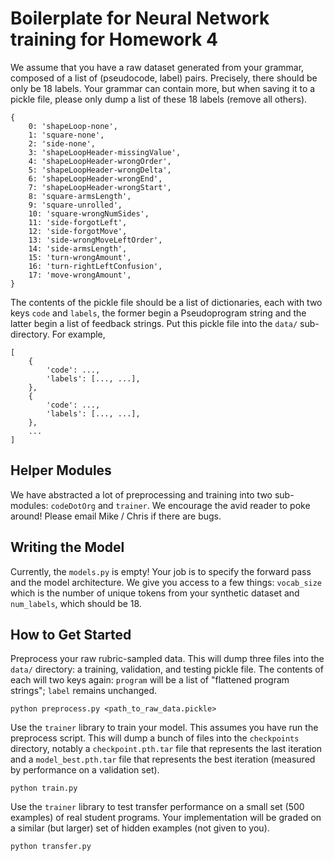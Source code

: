 # Boilerplate for Neural Network training for Homework 4

We assume that you have a raw dataset generated from your grammar, composed of a list of (pseudocode, label) pairs. Precisely, there should be only be 18 labels. Your grammar can contain more, but when saving it to a pickle file, please only dump a list of these 18 labels (remove all others).

```
{
    0: 'shapeLoop-none',
    1: 'square-none',
    2: 'side-none',
    3: 'shapeLoopHeader-missingValue',
    4: 'shapeLoopHeader-wrongOrder',
    5: 'shapeLoopHeader-wrongDelta',
    6: 'shapeLoopHeader-wrongEnd',
    7: 'shapeLoopHeader-wrongStart',
    8: 'square-armsLength',
    9: 'square-unrolled',
    10: 'square-wrongNumSides',
    11: 'side-forgotLeft',
    12: 'side-forgotMove',
    13: 'side-wrongMoveLeftOrder',
    14: 'side-armsLength',
    15: 'turn-wrongAmount',
    16: 'turn-rightLeftConfusion',
    17: 'move-wrongAmount',
}
```

The contents of the pickle file should be a list of dictionaries, each with two keys `code` and `labels`, the former begin a Pseudoprogram string and the latter begin a list of feedback strings. Put this pickle file into the `data/` sub-directory. For example, 

```
[
    {
        'code': ...,
        'labels': [..., ...],
    },
    {
        'code': ...,
        'labels': [..., ...],
    },
    ...
]
```

## Helper Modules

We have abstracted a lot of preprocessing and training into two sub-modules: `codeDotOrg` and `trainer`. We encourage the avid reader to poke around! Please email Mike / Chris if there are bugs.

## Writing the Model

Currently, the `models.py` is empty! Your job is to specify the forward pass and the model architecture. We give you access to a few things: `vocab_size` which is the number of unique tokens from your synthetic dataset and `num_labels`, which should be 18. 

## How to Get Started

Preprocess your raw rubric-sampled data. This will dump three files into the `data/` directory: a training, validation, and testing pickle file. The contents of each will two keys again: `program` will be a list of "flattened program strings"; `label` remains unchanged.

```
python preprocess.py <path_to_raw_data.pickle>
```

Use the `trainer` library to train your model. This assumes you have run the preprocess script. This will dump a bunch of files into the `checkpoints` directory, notably a `checkpoint.pth.tar` file that represents the last iteration and a `model_best.pth.tar` file that represents the best iteration (measured by performance on a validation set).
```
python train.py
```

Use the `trainer` library to test transfer performance on a small  set (500 examples) of real student programs. Your implementation will be graded on a similar (but larger) set of hidden examples (not given to you).
```
python transfer.py
```